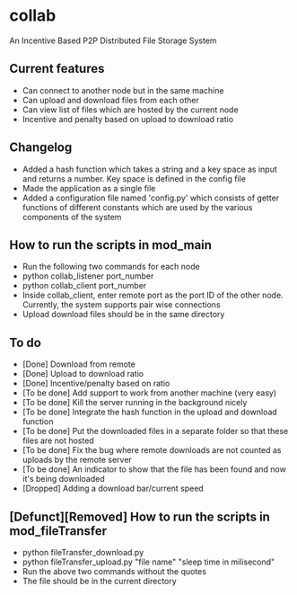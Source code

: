 # collab
An Incentive Based P2P Distributed File Storage System

## Current features
 * Can connect to another node but in the same machine
 * Can upload and download files from each other
 * Can view list of files which are hosted by the current node
 * Incentive and penalty based on upload to download ratio

## Changelog
 * Added a hash function which takes a string and a key space as input and returns a number. Key space is defined in the config file
 * Made the application as a single file
 * Added a configuration file named 'config.py' which consists of getter functions of different constants which are used by the various components of the system

## How to run the scripts in mod_main
 * Run the following two commands for each node
 * python collab_listener port_number
 * python collab_client port_number
 * Inside collab_client, enter remote port as the port ID of the other node. Currently, the system supports pair wise connections
 * Upload download files should be in the same directory

## To do
 * [Done] Download from remote
 * [Done] Upload to download ratio
 * [Done] Incentive/penalty based on ratio
 * [To be done] Add support to work from another machine (very easy)
 * [To be done] Kill the server running in the background nicely
 * [To be done] Integrate the hash function in the upload and download function
 * [To be done] Put the downloaded files in a separate folder so that these files are not hosted
 * [To be done] Fix the bug where remote downloads are not counted as uploads by the remote server
 * [To be done] An indicator to show that the file has been found and now it's being downloaded
 * [Dropped] Adding a download bar/current speed

## [Defunct][Removed] How to run the scripts in mod_fileTransfer
 * python fileTransfer_download.py
 * python fileTransfer_upload.py "file name" "sleep time in milisecond"
 * Run the above two commands without the quotes
 * The file should be in the current directory

